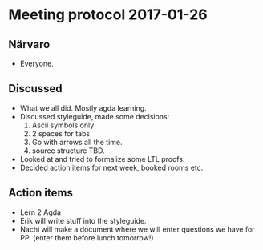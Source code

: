 Meeting protocol 2017-01-26
===========================

Närvaro
-------

  * Everyone.

Discussed
---------

  * What we all did. Mostly agda learning.
  * Discussed styleguide, made some decisions:
    1. Ascii symbols only
    2. 2 spaces for tabs
    3. Go with arrows all the time.
    4. source structure TBD.
  * Looked at and tried to formalize some LTL proofs.
  * Decided action items for next week, booked rooms etc.



Action items
------------

  * Lern 2 Agda
  * Erik will write stuff into the styleguide.
  * Nachi will make a document where we will enter questions we have for PP.
    (enter them before lunch tomorrow!)

